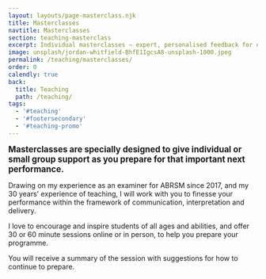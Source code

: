 ```yaml
---
layout: layouts/page-masterclass.njk
title: Masterclasses
navtitle: Masterclasses
section: teaching-masterclass
excerpt: Individual masterclasses — expert, personalised feedback for exam, recital or performance preparation.
image: unsplash/jordan-whitfield-BhfE1IgcsA8-unsplash-1000.jpeg
permalink: /teaching/masterclasses/
order: 0
calendly: true
back:
  title: Teaching
  path: /teaching/
tags:
  - '#teaching'
  - '#footersecondary'
  - '#teaching-promo'
---
```


<big>**Masterclasses are specially designed to give individual or small group support as you prepare for that important next performance.**</big>

Drawing on my experience as an examiner for ABRSM since 2017, and my 30 years’ experience of teaching, I will work with you to finesse your performance within the framework of communication, interpretation and delivery.

I love to encourage and inspire students of all ages and abilities, and offer 30 or 60 minute sessions online or in person, to help you prepare your programme.

You will receive a summary of the session with suggestions for how to continue to prepare.
